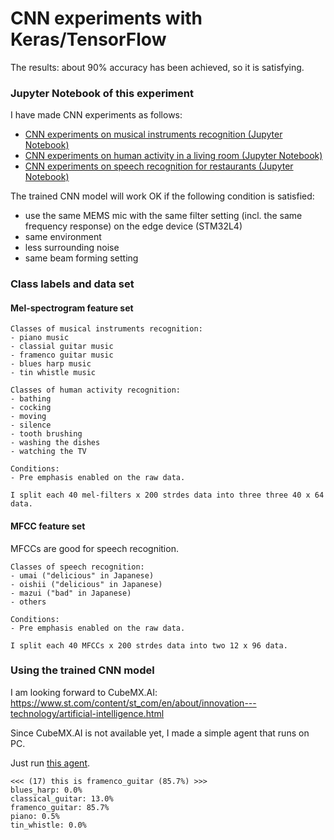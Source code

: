 # CNN experiments with Keras/TensorFlow

The results: about 90% accuracy has been achieved, so it is satisfying.

### Jupyter Notebook of this experiment

I have made CNN experiments as follows:

- [CNN experiments on musical instruments recognition (Jupyter Notebook)](./CNN_for_AED.ipynb)
- [CNN experiments on human activity in a living room (Jupyter Notebook)](./CNN_for_AED_living_room.ipynb)
- [CNN experiments on speech recognition for restaurants (Jupyter Notebook)](./CNN_for_AED_restaurant.ipynb)

The trained CNN model will work OK if the following condition is satisfied:
- use the same MEMS mic with the same filter setting (incl. the same frequency response) on the edge device (STM32L4)
- same environment
- less surrounding noise
- same beam forming setting

### Class labels and data set

#### Mel-spectrogram feature set

```
Classes of musical instruments recognition:
- piano music
- classial guitar music
- framenco guitar music
- blues harp music
- tin whistle music

Classes of human activity recognition:
- bathing
- cocking
- moving
- silence
- tooth brushing
- washing the dishes
- watching the TV

Conditions:
- Pre emphasis enabled on the raw data.

I split each 40 mel-filters x 200 strdes data into three three 40 x 64 data.
```
#### MFCC feature set

MFCCs are good for speech recognition.

```
Classes of speech recognition:
- umai ("delicious" in Japanese)
- oishii ("delicious" in Japanese)
- mazui ("bad" in Japanese)
- others

Conditions:
- Pre emphasis enabled on the raw data.

I split each 40 MFCCs x 200 strdes data into two 12 x 96 data.
```

### Using the trained CNN model

I am looking forward to CubeMX.AI: https://www.st.com/content/st_com/en/about/innovation---technology/artificial-intelligence.html

Since CubeMX.AI is not available yet, I made a simple agent that runs on PC.

Just run [this agent](./agent.py).

```
<<< (17) this is framenco_guitar (85.7%) >>>
blues_harp: 0.0%
classical_guitar: 13.0%
framenco_guitar: 85.7%
piano: 0.5%
tin_whistle: 0.0%
```
